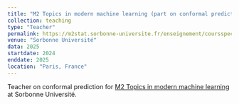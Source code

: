 ```yaml
---
title: "M2 Topics in modern machine learning (part on conformal prediction)"
collection: teaching
type: "Teacher"
permalink: https://m2stat.sorbonne-universite.fr/enseignement/coursspecial/
venue: "Sorbonne Université"
data: 2025
startdate: 2024
enddate: 2025
location: "Paris, France"
---
```


Teacher on conformal prediction for [M2 Topics in modern machine learning](https://m2stat.sorbonne-universite.fr/enseignement/coursspecial/) at Sorbonne Université.
